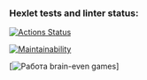 ### Hexlet tests and linter status:
[![Actions Status](https://github.com/katrinaMalkova/frontend-project-44/actions/workflows/hexlet-check.yml/badge.svg)](https://github.com/katrinaMalkova/frontend-project-44/actions)

[![Maintainability](https://api.codeclimate.com/v1/badges/887206cf7cc875e491a1/maintainability)](https://codeclimate.com/github/katrinaMalkova/frontend-project-44/maintainability)

[![Работа brain-even games](https://imgur.com/a/f5kowE9)]